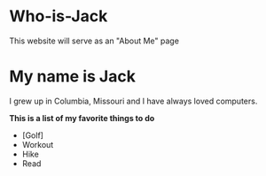 # Who-is-Jack
This website will serve as an "About Me" page
# My name is Jack
I grew up in Columbia, Missouri and I have always loved computers.  

**This is a list of my favorite things to do**

* [Golf]
* Workout
* Hike
* Read
  
